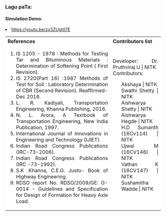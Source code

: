 ### Lagu paTa:

#### Simulation Demo:
<li><a href="https://youtu.be/zx3ZUgltI7E">https://youtu.be/zx3ZUgltI7E</a></li>

<table style="text-align:justify;margin-top: 15px;">
<tr style="background-color: white">
<th>References</th>
<th>Contributors list</th>
</tr>
<tr style="text-align:justify;padding-top:0px;background-color: white">
<td style="text-align:justify;padding-top:0px">
<ol style="padding-top:0px">
<li>IS 1205 - 1978 : Methods for Testing Tar and Bituminous Materials : Determination of Softening Point ( First Revision).</li>
<li>IS 2720(Part 16) :1987 Methods of Test for Soil : Laboratory Determination of CBR (Second Revision). Reaffirmed- Dec 2016.</li>
<li>L. R. Kadiyali, Transportation Engineering, Khanna Publishing, 2016.</li>
<li>N. L. Arora, A Textbook of Transportation Engineering, New India Publication, 1997.</li>
<li>International Journal of Innovations in Engineering and Technology (IJIET).</li>
<li>Indian Road Congress Publications (IRC-73-2006).</li>
<li> Indian Road Congress Publications (IRC -73-1992).</li>
<li>S.K .Khanna, C.E.G. Justo- Book of Highway Engineering.</li>
<li>RDSO report No. RDSO/2009/GE: G-0014 - Guidelines and Specification for Design of Formation for Heavy Axle Load.</li>
</ol>
</td>
<td style="text-align:justify;padding-top:0px">Developer: Dr. Pruthviraj U | NITK</br>
Contributors:
<ul style="list-style-type: none;">
<li>Akshaya | NITK</li>
<li>Swathi Shetty | NITK</li>
<li>Aishwarya Shetty | NITK</li>
<li>Aishwarya Hegde | NITK</li>
<li>H.D Sumanth (16Cv114) | NITK</li>
<li>Ujwal M (16CV146) | NITK</li>
<li>Vathan K (16CV147) | NITK</li>
<li>Sushamitha Wadde | NITK</li>
</ul></td>
</tr>
</table>



